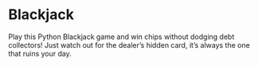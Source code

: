 # Blackjack
Play this Python Blackjack game and win chips without dodging debt collectors! Just watch out for the dealer’s hidden card, it’s always the one that ruins your day.
